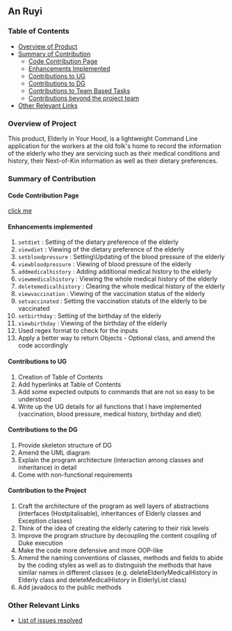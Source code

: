 ## An Ruyi

### Table of Contents
- [Overview of Product](#overview-of-product)
- [Summary of Contribution](#summary-of-contributions)
    - [Code Contribution Page](#code-contribution-page)
    - [Enhancements Implemented](#enhancements-implemented)
    - [Contributions to UG](#contributions-to-ug)
    - [Contributions to DG](#contributions-to-dg)
    - [Contributions to Team Based Tasks](#contributions-to-team-based-tasks)
    - [Contributions beyond the project team](#contributions-beyond-the-project-team)
- [Other Relevant Links](#other-relevant-links)


### Overview of Project
This product, Elderly in Your Hood, is a lightweight Command Line application for the workers at the
old folk's home to record the information of the elderly who they are servicing such as their medical 
conditions and history, their Next-of-Kin information as well as their dietary preferences.


### Summary of Contribution

#### Code Contribution Page
[click me](https://nus-cs2113-ay2122s1.github.io/tp-dashboard/?search=&sort=groupTitle&sortWithin=title&timeframe=commit&mergegroup=&groupSelect=groupByRepos&breakdown=true&checkedFileTypes=docs~functional-code~test-code~other&since=2021-09-25&tabOpen=true&tabType=authorship&zFR=false&tabAuthor=ruyian&tabRepo=AY2122S1-CS2113-T16-2%2Ftp%5Bmaster%5D&authorshipIsMergeGroup=false&authorshipFileTypes=docs~functional-code~test-code~other&authorshipIsBinaryFileTypeChecked=false)


#### Enhancements implemented
1. `setdiet` : Setting of the dietary preference of the elderly
2. `viewdiet` : Viewing of the dietary preference of the elderly
3. `setbloodpressure` : Setting\Updating of the blood pressure of the elderly
4. `viewbloodpressure` : Viewing of blood pressure of the elderly
5. `addmedicalhistory` : Adding additional medical history to the elderly
6. `viewmedicalhistory` : Viewing the whole medical history of the elderly
7. `deletemedicalhistory` : Clearing the whole medical history of the elderly
8. `viewvaccination` : Viewing of the vaccination status of the elderly
9. `setvaccinated` : Setting the vaccination statuts of the elderly to be vaccinated
10. `setbirthday` : Setting of the birthday of the elderly
11. `viewbirthday` : Viewing of the birthday of the elderly
12. Used regex format to check for the inputs
13. Apply a better way to return Objects - Optional class, and amend the code accordingly

#### Contributions to UG

1. Creation of Table of Contents
2. Add hyperlinks at Table of Contents
3. Add some expected outputs to commands that are not so easy to be understood
4. Write up the UG details for all functions that I have implemented
   (vaccination, blood pressure, medical history, birthday and diet)


#### Contributions to the DG
1. Provide skeleton structure of DG
2. Amend the UML diagram
3. Explain the program architecture (interaction among classes and inheritance) in detail
4. Come with non-functional requirements

#### Contribution to the Project
1. Craft the architecture of the program as well layers of abstractions (interfaces (Hostpitalisable),
    inheritances of Elderly classes and Exception classes)
2. Think of the idea of creating the elderly catering to their risk levels
3. Improve the program structure by decoupling the content coupling of Duke execution
4. Make the code more defensive and more OOP-like
5. Amend the naming conventions of classes, methods and fields to abide by the coding styles as well as
to distinguish the methods that have similar names in different classes 
(e.g. deleteElderlyMedicalHistory in Elderly class and deleteMedicalHistory in ElderlyList class)
6. Add javadocs to the public methods

### Other Relevant Links

- [List of issues resolved](https://github.com/AY2122S1-CS2113-T16-2/tp/issues?q=is%3Aissue+assignee%3Aruyian)
